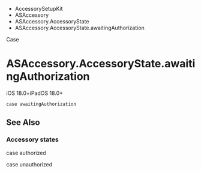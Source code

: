 

- AccessorySetupKit
- ASAccessory
- ASAccessory.AccessoryState
-  ASAccessory.AccessoryState.awaitingAuthorization 

Case

# ASAccessory.AccessoryState.awaitingAuthorization

iOS 18.0+iPadOS 18.0+

``` source
case awaitingAuthorization
```

## See Also

### Accessory states

case authorized

case unauthorized

